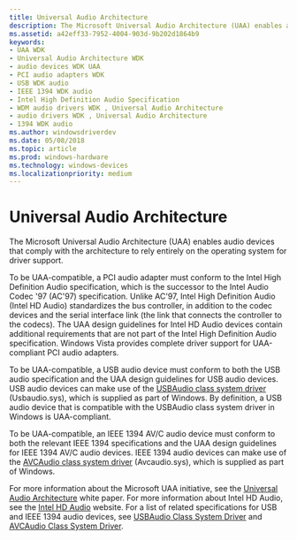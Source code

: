 ```yaml
---
title: Universal Audio Architecture
description: The Microsoft Universal Audio Architecture (UAA) enables audio devices that comply with the architecture to rely entirely on the operating system for driver support.
ms.assetid: a42eff33-7952-4004-903d-9b202d1864b9
keywords:
- UAA WDK
- Universal Audio Architecture WDK
- audio devices WDK UAA
- PCI audio adapters WDK
- USB WDK audio
- IEEE 1394 WDK audio
- Intel High Definition Audio Specification
- WDM audio drivers WDK , Universal Audio Architecture
- audio drivers WDK , Universal Audio Architecture
- 1394 WDK audio
ms.author: windowsdriverdev
ms.date: 05/08/2018
ms.topic: article
ms.prod: windows-hardware
ms.technology: windows-devices
ms.localizationpriority: medium
---
```


# Universal Audio Architecture


The Microsoft Universal Audio Architecture (UAA) enables audio devices that comply with the architecture to rely entirely on the operating system for driver support.

To be UAA-compatible, a PCI audio adapter must conform to the Intel High Definition Audio specification, which is the successor to the Intel Audio Codec '97 (AC'97) specification. Unlike AC'97, Intel High Definition Audio (Intel HD Audio) standardizes the bus controller, in addition to the codec devices and the serial interface link (the link that connects the controller to the codecs). The UAA design guidelines for Intel HD Audio devices contain additional requirements that are not part of the Intel High Definition Audio specification. Windows Vista provides complete driver support for UAA-compliant PCI audio adapters.

To be UAA-compatible, a USB audio device must conform to both the USB audio specification and the UAA design guidelines for USB audio devices. USB audio devices can make use of the [USBAudio class system driver](kernel-mode-wdm-audio-components.md#usbaudio_class_system_driver) (Usbaudio.sys), which is supplied as part of Windows. By definition, a USB audio device that is compatible with the USBAudio class system driver in Windows is UAA-compliant.

To be UAA-compatible, an IEEE 1394 AV/C audio device must conform to both the relevant IEEE 1394 specifications and the UAA design guidelines for IEEE 1394 AV/C audio devices. IEEE 1394 audio devices can make use of the [AVCAudio class system driver](kernel-mode-wdm-audio-components.md#avcaudio_class_system_driver) (Avcaudio.sys), which is supplied as part of Windows.

For more information about the Microsoft UAA initiative, see the [Universal Audio Architecture](http://download.microsoft.com/download/9/c/5/9c5b2167-8017-4bae-9fde-d599bac8184a/UAA_Guidelines.doc) white paper. For more information about Intel HD Audio, see the [Intel HD Audio](http://go.microsoft.com/fwlink/p/?linkid=42508) website. For a list of related specifications for USB and IEEE 1394 audio devices, see [USBAudio Class System Driver](kernel-mode-wdm-audio-components.md#usbaudio_class_system_driver) and [AVCAudio Class System Driver](kernel-mode-wdm-audio-components.md#avcaudio_class_system_driver).

 

 




